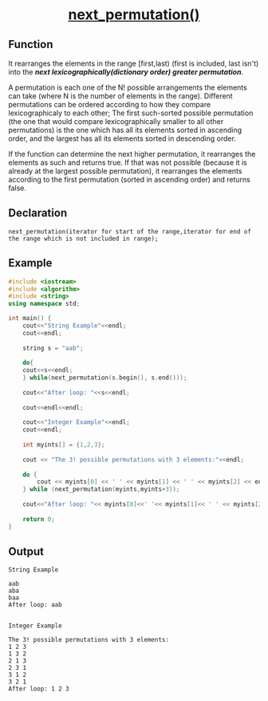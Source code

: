 <h1 align="center"><a href="#"> next_permutation() </a></h1>

## Function

It rearranges the elements in the range [first,last) (first is included, last isn't) into the **_next lexicographically(dictionary order) greater permutation_**.

A permutation is each one of the N! possible arrangements the elements can take (where N is the number of elements in the range). Different permutations can be ordered according to how they compare lexicographicaly to each other; The first such-sorted possible permutation (the one that would compare lexicographically smaller to all other permutations) is the one which has all its elements sorted in ascending order, and the largest has all its elements sorted in descending order.

If the function can determine the next higher permutation, it rearranges the elements as such and returns true. If that was not possible (because it is already at the largest possible permutation), it rearranges the elements according to the first permutation (sorted in ascending order) and returns false.

## Declaration

```
next_permutation(iterator for start of the range,iterator for end of the range which is not included in range);
```

## Example

```cpp
#include <iostream>
#include <algorithm>
#include <string>
using namespace std;

int main() {
	cout<<"String Example"<<endl;
	cout<<endl;
	
    string s = "aab";
	
    do{
    cout<<s<<endl;
    } while(next_permutation(s.begin(), s.end()));
    
    cout<<"After loop: "<<s<<endl;
    
    cout<<endl<<endl;
    
    cout<<"Integer Example"<<endl;
    cout<<endl;
    	
    int myints[] = {1,2,3};
    
    cout << "The 3! possible permutations with 3 elements:"<<endl;
      
    do {
        cout << myints[0] << ' ' << myints[1] << ' ' << myints[2] << endl;
    } while (next_permutation(myints,myints+3));
    
    cout<<"After loop: "<< myints[0]<<' '<< myints[1]<< ' ' << myints[2] <<endl;
      
    return 0;
}

```

## Output

```
String Example

aab
aba
baa
After loop: aab


Integer Example

The 3! possible permutations with 3 elements:
1 2 3
1 3 2
2 1 3
2 3 1
3 1 2
3 2 1
After loop: 1 2 3

```
